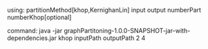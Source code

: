 using: partitionMethod[khop,KernighanLin] input output numberPart numberKhop[optional]

command: java -jar graphPartitoning-1.0.0-SNAPSHOT-jar-with-dependencies.jar khop inputPath outputPath 2 4